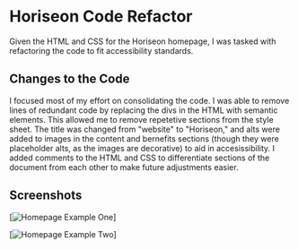 # Horiseon Code Refactor

Given the HTML and CSS for the Horiseon homepage, I was tasked with refactoring the code to fit accessibility standards.

## Changes to the Code

I focused most of my effort on consolidating the code. I was able to remove lines of redundant code by replacing the divs in the HTML with semantic elements. This allowed me to remove repetetive sections from the style sheet. The title was changed from "website" to "Horiseon," and alts were added to images in the content and bernefits sections (though they were placeholder alts, as the images are decorative) to aid in accesissibility. I added comments to the HTML and CSS to differentiate sections of the document from each other to make future adjustments easier.

## Screenshots

[![Homepage Example One](/Develop/assets/images/homepage-01)]

[![Homepage Example Two](/Develop/assets/images/hmepoage-02)]